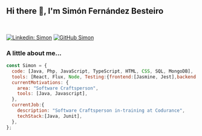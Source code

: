 <div>
<h2> Hi there 👋, I'm Simón Fernández Besteiro</h2>

</br>

[![Linkedin: Simon](https://img.shields.io/badge/-Simon-blue?style=flat-square&logo=Linkedin&logoColor=white&link=https://www.linkedin.com/in/simon-fern%C3%A1ndez-besteiro/)](https://www.linkedin.com/in/simon-fern%C3%A1ndez-besteiro/)
[![GitHub Simon](https://img.shields.io/github/followers/simonbesteiro?label=follow&style=social)](https://github.com/simonbesteiro)

### A little about me...

```javascript
const Simon = {
  code: [Java, Php, JavaScript, TypeScript, HTML, CSS, SQL, MongoDB],
  tools: [React, Flux, Node, Testing:{frontend:[Jasmine, Jest],backend:[Mocha, Chai, Sinon, Junit]}, Express],
  currentMotivations: {
    area: "Software Craftsperson",
    tools: [Java, Javascript],
  },
  currentJob:{
    description: "Software Craftsperson in-training at Codurance",
    techStack:[Java, Junit],
  },
};
```


